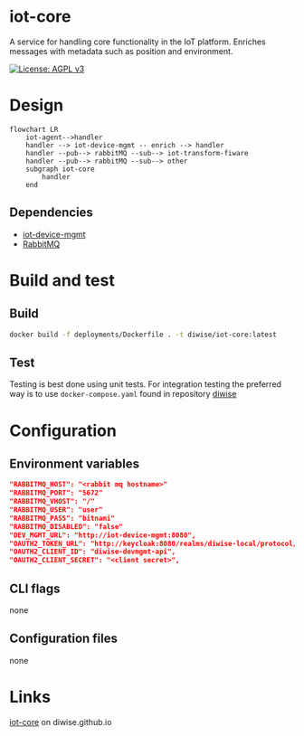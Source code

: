 # iot-core
A service for handling core functionality in the IoT platform. Enriches messages with metadata such as position and environment.

[![License: AGPL v3](https://img.shields.io/badge/License-AGPL_v3-blue.svg)](https://github.com/diwise/iot-agent/blob/main/LICENSE)

# Design

```mermaid
flowchart LR
    iot-agent-->handler
    handler --> iot-device-mgmt -- enrich --> handler
    handler --pub--> rabbitMQ --sub--> iot-transform-fiware
    handler --pub--> rabbitMQ --sub--> other
    subgraph iot-core
        handler   
    end 
```

## Dependencies  
 - [iot-device-mgmt](https://github.com/diwise/iot-device-mgmt)
 - [RabbitMQ](https://www.rabbitmq.com/)

# Build and test

## Build
```bash
docker build -f deployments/Dockerfile . -t diwise/iot-core:latest
```
## Test
Testing is best done using unit tests. For integration testing the preferred way is to use `docker-compose.yaml` found in repository [diwise](https://github.com/diwise/diwise) 

# Configuration
## Environment variables
```json
"RABBITMQ_HOST": "<rabbit mq hostname>"
"RABBITMQ_PORT": "5672"
"RABBITMQ_VHOST": "/"
"RABBITMQ_USER": "user"
"RABBITMQ_PASS": "bitnami"
"RABBITMQ_DISABLED": "false"
"DEV_MGMT_URL": "http://iot-device-mgmt:8080", 
"OAUTH2_TOKEN_URL": "http://keycloak:8080/realms/diwise-local/protocol/openid-connect/token",
"OAUTH2_CLIENT_ID": "diwise-devmgmt-api",
"OAUTH2_CLIENT_SECRET": "<client secret>",
```
## CLI flags
none
## Configuration files
none
# Links
[iot-core](https://diwise.github.io/) on diwise.github.io

